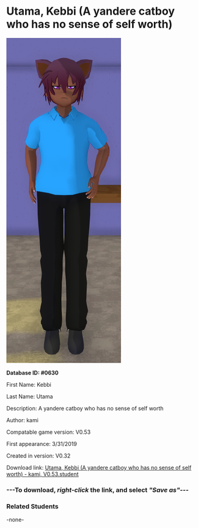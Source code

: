 # Utama, Kebbi (A yandere catboy who has no sense of self worth)

<img src="../../Files/Images/Utama, Kebbi (A yandere catboy who has no sense of self worth).png" title="Utama, Kebbi (A yandere catboy who has no sense of self worth) - kami, V0.53">

**Database ID: #0630**

First Name: Kebbi

Last Name: Utama

Description: A yandere catboy who has no sense of self worth

Author: kami

Compatable game version: V0.53

First appearance: 3/31/2019

Created in version: V0.32

Download link: <a href="https://raw.githubusercontent.com/Arbiter1223/Daigaku-Gurashi-Custom-Students/master/Files/Student%20Files/Utama%2C%20Kebbi%20(A%20yandere%20catboy%20who%20has%20no%20sense%20of%20self%20worth)%20-%20kami%2C%20V0.53.student">Utama, Kebbi (A yandere catboy who has no sense of self worth) - kami, V0.53.student</a>

### ---**To download, _right-click_ the link, and select _"Save as"_**---

### Related Students

-none-
